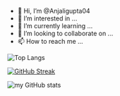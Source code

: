 - 👋 Hi, I’m @Anjaligupta04
- 👀 I’m interested in ...
- 🌱 I’m currently learning ...
- 💞️ I’m looking to collaborate on ...
- 📫 How to reach me ...

![Top Langs](https://github-readme-stats.vercel.app/api/top-langs/?username=Anjaligupta04&layout=compact)


[![GitHub Streak](https://github-readme-streak-stats.herokuapp.com?user=Anjaligupta04&theme=Javascript-dark&date_format=j%20M%5B%20Y%5D)](https://git.io/streak-stats)

![my GitHub stats](https://github-readme-stats.vercel.app/api?username=Anjaligupta04&theme=highcontrast&show_icons=true)
